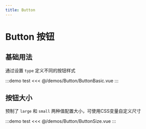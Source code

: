 ```yaml
---
title: Button
---
```


# Button 按钮

## 基础用法

通过设置 `type` 定义不同的按钮样式

:::demo test
<<< @/demos/Button/ButtonBasic.vue
:::


## 按钮大小

预制了 `large` 和 `small` 两种值配置大小，可使用CSS变量自定义尺寸

:::demo test
<<< @/demos/Button/ButtonSize.vue
:::
